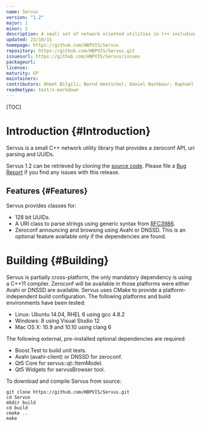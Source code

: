 ```yaml
---
name: Servus
version: "1.2"
major: 1
minor: 2
description: A small set of network oriented utilities in C++ including a zeroconf implementation.
updated: 23/10/15
homepage: https://github.com/HBPVIS/Servus
repository: https://github.com/HBPVIS/Servus.git
issuesurl: https://github.com/HBPVIS/Servus/issues
packageurl: 
license: 
maturity: EP
maintainers: 
contributors: Ahmet Bilgili; Bernd Hentschel; Daniel Nachbaur; Raphael Dumusc; Stefan Eilemann
readmetype: text/x-markdown
---
```

[TOC]

# Introduction {#Introduction}

Servus is a small C++ network utility library that provides a zeroconf
API, uri parsing and UUIDs.

Servus 1.2 can be retrieved by cloning the
[source code](https://github.com/HBPVIS/servus). Please file a
[Bug Report](https://github.com/HBPVis/servus/issues) if you find any issues
with this release.

## Features {#Features}

Servus provides classes for:

* 128 bit UUIDs.
* A URI class to parse strings using generic syntax from [RFC3986](https://www.ietf.org/rfc/rfc3986.txt).
* Zeroconf announcing and browsing using Avahi or DNSSD. This is an optional
  feature available only if the dependencies are found.

# Building {#Building}

Servus is partially cross-platform, the only mandatory dependency is using
a C++11 compiler. Zeroconf will be available in those platforms were either
Avahi or DNSSD are available. Servus uses CMake to provide a
platform-independent build configuration. The following platforms and build
environments have been tested:

* Linux: Ubuntu 14.04, RHEL 6 using gcc 4.8.2
* Windows: 8 using Visual Studio 12
* Mac OS X: 10.9 and 10.10 using clang 6

The following external, pre-installed optional dependencies are required:

* Boost.Test to build unit tests.
* Avahi (avahi-client) or DNSSD for zeroconf.
* Qt5 Core for servus::qt::ItemModel.
* Qt5 Widgets for servusBrowser tool.

To download and compile Servus from source:

~~~
git clone https://github.com/HBPVIS/Servus.git
cd Servus
mkdir build
cd build
cmake ..
make
~~~

